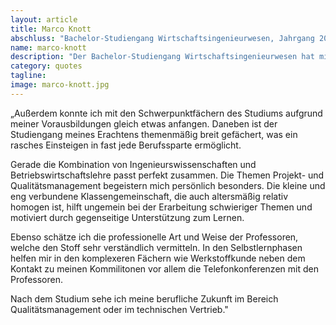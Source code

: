 ```yaml
---
layout: article
title: Marco Knott
abschluss: "Bachelor-Studiengang Wirtschaftsingenieurwesen, Jahrgang 2013"
name: marco-knott
description: "Der Bachelor-Studiengang Wirtschaftsingenieurwesen hat mir aufgrund des gelungenen Studienkonzeptes auf Anhieb zugesagt. Sehr gut gefiel mir der durchdachte Aufbau mit der Vorbereitungsphase und der darauffolgenden Fernstudienphase."
category: quotes
tagline: 
image: marco-knott.jpg
---
```


„Außerdem konnte ich mit den Schwerpunktfächern des Studiums aufgrund meiner Vorausbildungen gleich etwas anfangen. Daneben ist der Studiengang meines Erachtens themenmäßig breit gefächert, was ein rasches Einsteigen in fast jede Berufssparte ermöglicht.

Gerade die Kombination von Ingenieurswissenschaften und Betriebswirtschaftslehre passt perfekt zusammen. Die Themen Projekt- und Qualitätsmanagement begeistern mich persönlich besonders. Die kleine und eng verbundene Klassengemeinschaft, die auch altersmäßig relativ homogen ist, hilft ungemein bei der Erarbeitung schwieriger Themen und motiviert durch gegenseitige Unterstützung zum Lernen.

Ebenso schätze ich die professionelle Art und Weise der Professoren, welche den Stoff sehr verständlich vermitteln. In den Selbstlernphasen helfen mir in den komplexeren Fächern wie Werkstoffkunde neben dem Kontakt zu meinen Kommilitonen vor allem die Telefonkonferenzen mit den Professoren.

Nach dem Studium sehe ich meine berufliche Zukunft im Bereich Qualitätsmanagement oder im technischen Vertrieb."

